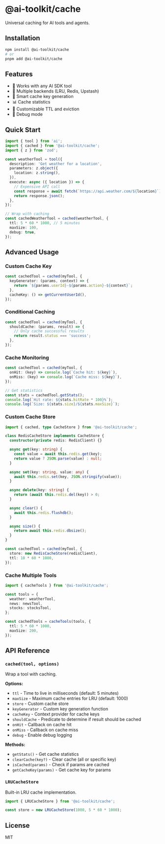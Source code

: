 # @ai-toolkit/cache

Universal caching for AI tools and agents.

## Installation

```bash
npm install @ai-toolkit/cache
# or
pnpm add @ai-toolkit/cache
```

## Features

- 🚀 Works with any AI SDK tool
- 💾 Multiple backends (LRU, Redis, Upstash)
- 🎯 Smart cache key generation
- 📊 Cache statistics
- 🔧 Customizable TTL and eviction
- 🐛 Debug mode

## Quick Start

```typescript
import { tool } from 'ai';
import { cached } from '@ai-toolkit/cache';
import { z } from 'zod';

const weatherTool = tool({
  description: 'Get weather for a location',
  parameters: z.object({
    location: z.string(),
  }),
  execute: async ({ location }) => {
    // Expensive API call
    const response = await fetch(`https://api.weather.com/${location}`);
    return response.json();
  },
});

// Wrap with caching
const cachedWeatherTool = cached(weatherTool, {
  ttl: 5 * 60 * 1000, // 5 minutes
  maxSize: 100,
  debug: true,
});
```

## Advanced Usage

### Custom Cache Key

```typescript
const cachedTool = cached(myTool, {
  keyGenerator: (params, context) => {
    return `${params.userId}-${params.action}-${context}`;
  },
  cacheKey: () => getCurrentUserId(),
});
```

### Conditional Caching

```typescript
const cachedTool = cached(myTool, {
  shouldCache: (params, result) => {
    // Only cache successful results
    return result.status === 'success';
  },
});
```

### Cache Monitoring

```typescript
const cachedTool = cached(myTool, {
  onHit: (key) => console.log(`Cache hit: ${key}`),
  onMiss: (key) => console.log(`Cache miss: ${key}`),
});

// Get statistics
const stats = cachedTool.getStats();
console.log(`Hit rate: ${stats.hitRate * 100}%`);
console.log(`Size: ${stats.size}/${stats.maxSize}`);
```

### Custom Cache Store

```typescript
import { cached, type CacheStore } from '@ai-toolkit/cache';

class RedisCacheStore implements CacheStore {
  constructor(private redis: RedisClient) {}

  async get(key: string) {
    const value = await this.redis.get(key);
    return value ? JSON.parse(value) : null;
  }

  async set(key: string, value: any) {
    await this.redis.set(key, JSON.stringify(value));
  }

  async delete(key: string) {
    return (await this.redis.del(key)) > 0;
  }

  async clear() {
    await this.redis.flushdb();
  }

  async size() {
    return await this.redis.dbsize();
  }
}

const cachedTool = cached(myTool, {
  store: new RedisCacheStore(redisClient),
  ttl: 10 * 60 * 1000,
});
```

### Cache Multiple Tools

```typescript
import { cacheTools } from '@ai-toolkit/cache';

const tools = {
  weather: weatherTool,
  news: newsTool,
  stocks: stocksTool,
};

const cachedTools = cacheTools(tools, {
  ttl: 5 * 60 * 1000,
  maxSize: 200,
});
```

## API Reference

### `cached(tool, options)`

Wrap a tool with caching.

**Options:**
- `ttl` - Time to live in milliseconds (default: 5 minutes)
- `maxSize` - Maximum cache entries for LRU (default: 1000)
- `store` - Custom cache store
- `keyGenerator` - Custom key generation function
- `cacheKey` - Context provider for cache keys
- `shouldCache` - Predicate to determine if result should be cached
- `onHit` - Callback on cache hit
- `onMiss` - Callback on cache miss
- `debug` - Enable debug logging

**Methods:**
- `getStats()` - Get cache statistics
- `clearCache(key?)` - Clear cache (all or specific key)
- `isCached(params)` - Check if params are cached
- `getCacheKey(params)` - Get cache key for params

### `LRUCacheStore`

Built-in LRU cache implementation.

```typescript
import { LRUCacheStore } from '@ai-toolkit/cache';

const store = new LRUCacheStore(1000, 5 * 60 * 1000);
```

## License

MIT
